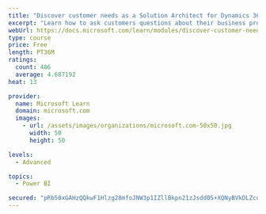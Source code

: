 ```yaml
---
title: "Discover customer needs as a Solution Architect for Dynamics 365 and Power Platform"
excerpt: "Learn how to ask customers questions about their business processes and feature requirements to create a viable solution."
webUrl: https://docs.microsoft.com/learn/modules/discover-customer-needs/
type: course
price: Free
length: PT36M
ratings:
  count: 406
  average: 4.687192
heat: 13

provider:
  name: Microsoft Learn
  domain: microsoft.com
  images:
    - url: /assets/images/organizations/microsoft.com-50x50.jpg
      width: 50
      height: 50

levels:
  - Advanced

topics:
  - Power BI

secured: "pRb50xGAHzQQkwF1Hlzg28mfoJNW3p1IZllBkpn21zJsdd0S+XQNyBVkDLZcdCOxZKbaxbiY/kD0be2WsRxtpOV60gmeQwea6pVbNXZ9H/qO1hu/c/rPFWQboX3gpIVP5c5Yz71w0rhL35MEssljJv4H0m+MyWJBqCeZFhKFpLxJc60DQaXXzPr0jgipEQVTtszyFTeo+Bvj16EmWr7xUSEHcD3ipXqTDp2/XeqDmMzuiDtgxuh4q66CQ5fPpLRoHojzVwwnhwbJttbtBoEW2YyzJKyGT6uXtzJ1adQFyJeaAoCp6/LA7eU3AxKBWqLbmTM8NNGBk/F2Y8oH8+oI8ncM5h4T1CZcdpmiLO87J1K91ts4g0DXG7YoPQ8+F98O1TxUkInlAco6v+zrnthPUVUNaQvkTmP+y5ux23/UGNg=;tJQqBI4ouRP1yIM5gQ9Rtw=="
---
```


